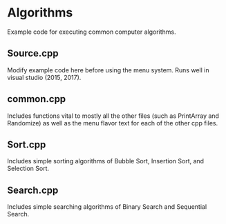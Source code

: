 # Algorithms
Example code for executing common computer algorithms.

## Source.cpp
Modify example code here before using the menu system. Runs well in visual studio (2015, 2017).

## common.cpp
Includes functions vital to mostly all the other files (such as PrintArray and Randomize) as well as the menu flavor text for each of the other cpp files.

## Sort.cpp
Includes simple sorting algorithms of Bubble Sort, Insertion Sort, and Selection Sort.

## Search.cpp
Includes simple searching algorithms of Binary Search and Sequential Search.
